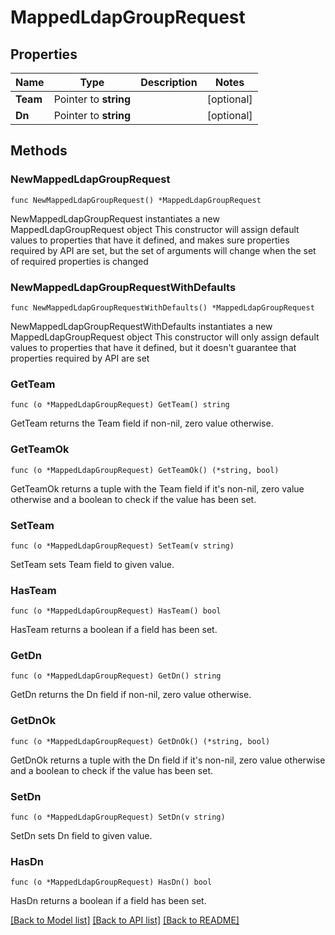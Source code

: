 # MappedLdapGroupRequest

## Properties

Name | Type | Description | Notes
------------ | ------------- | ------------- | -------------
**Team** | Pointer to **string** |  | [optional] 
**Dn** | Pointer to **string** |  | [optional] 

## Methods

### NewMappedLdapGroupRequest

`func NewMappedLdapGroupRequest() *MappedLdapGroupRequest`

NewMappedLdapGroupRequest instantiates a new MappedLdapGroupRequest object
This constructor will assign default values to properties that have it defined,
and makes sure properties required by API are set, but the set of arguments
will change when the set of required properties is changed

### NewMappedLdapGroupRequestWithDefaults

`func NewMappedLdapGroupRequestWithDefaults() *MappedLdapGroupRequest`

NewMappedLdapGroupRequestWithDefaults instantiates a new MappedLdapGroupRequest object
This constructor will only assign default values to properties that have it defined,
but it doesn't guarantee that properties required by API are set

### GetTeam

`func (o *MappedLdapGroupRequest) GetTeam() string`

GetTeam returns the Team field if non-nil, zero value otherwise.

### GetTeamOk

`func (o *MappedLdapGroupRequest) GetTeamOk() (*string, bool)`

GetTeamOk returns a tuple with the Team field if it's non-nil, zero value otherwise
and a boolean to check if the value has been set.

### SetTeam

`func (o *MappedLdapGroupRequest) SetTeam(v string)`

SetTeam sets Team field to given value.

### HasTeam

`func (o *MappedLdapGroupRequest) HasTeam() bool`

HasTeam returns a boolean if a field has been set.

### GetDn

`func (o *MappedLdapGroupRequest) GetDn() string`

GetDn returns the Dn field if non-nil, zero value otherwise.

### GetDnOk

`func (o *MappedLdapGroupRequest) GetDnOk() (*string, bool)`

GetDnOk returns a tuple with the Dn field if it's non-nil, zero value otherwise
and a boolean to check if the value has been set.

### SetDn

`func (o *MappedLdapGroupRequest) SetDn(v string)`

SetDn sets Dn field to given value.

### HasDn

`func (o *MappedLdapGroupRequest) HasDn() bool`

HasDn returns a boolean if a field has been set.


[[Back to Model list]](../README.md#documentation-for-models) [[Back to API list]](../README.md#documentation-for-api-endpoints) [[Back to README]](../README.md)


